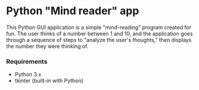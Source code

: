 # Python "Mind reader" app

This Python GUI application is a simple "mind-reading" program created for fun. The user thinks of a number between 1 and 10, and the application goes through a sequence of steps to "analyze the user's thoughts," then displays the number they were thinking of.

### Requirements
- Python 3.x
- tkinter (built-in with Python)
